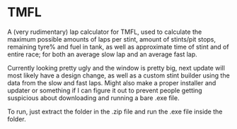 # TMFL

A (very rudimentary) lap calculator for TMFL, used to calculate the maximum possible amounts of laps per stint, amount of stints/pit stops, remaining tyre% and fuel in tank, as well as approximate time of stint and of entire race; for both an average slow lap and an average fast lap.

Currently looking pretty ugly and the window is pretty big, next update will most likely have a design change, as well as a custom stint builder using the data from the slow and fast laps. Might also make a proper installer and updater or something if I can figure it out to prevent people getting suspicious about downloading and running a bare .exe file.

To run, just extract the folder in the .zip file and run the .exe file inside the folder. 

